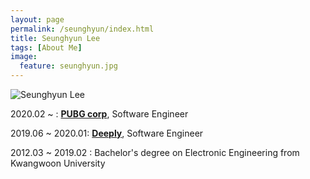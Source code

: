 ```yaml
---
layout: page
permalink: /seunghyun/index.html
title: Seunghyun Lee
tags: [About Me]
image:
  feature: seunghyun.jpg
---
```


<img src="{{ site.url }}/images/seunghyun.jpeg" alt="Seunghyun Lee">

2020.02 ~ : **[PUBG corp](https://www.pubg.com/ko/)**, Software Engineer

2019.06 ~ 2020.01: **[Deeply](https://deeply.co.kr/)**, Software Engineer

2012.03 ~ 2019.02 : Bachelor's degree on Electronic Engineering from Kwangwoon University

